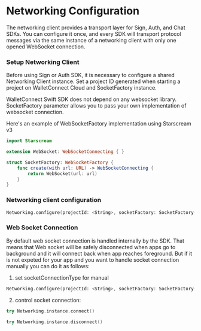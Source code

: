 # Networking Configuration

The networking client provides a transport layer for Sign, Auth, and Chat SDKs. You can configure it once, and every SDK will transport protocol messages via the same instance of a networking client with only one opened WebSocket connection.

### Setup Networking Client

Before using Sign or Auth SDK, it is necessary to configure a shared Networking Client instance. Set a project ID generated when starting a project on WalletConnect Cloud and SocketFactory instance.

WalletConnect Swift SDK does not depend on any websocket library. SocketFactory parameter allows you to pass your own implementation of websocket connection.

Here's an example of WebSocketFactory implementation using Starscream v3

```swift
import Starscream

extension WebSocket: WebSocketConnecting { }

struct SocketFactory: WebSocketFactory {
    func create(with url: URL) -> WebSocketConnecting {
        return WebSocket(url: url)
    }
}
```

### Networking client configuration 

```swift
Networking.configure(projectId: <String>, socketFactory: SocketFactory())
```

### Web Socket Connection

By default web socket connection is handled internally by the SDK. That means that Web socket will be safely disconnected when apps go to background and it will connect back when app reaches foreground. But if it is not expeted for your app and you want to handle socket connection manually you can do it as follows:

1. set socketConnectionType for manual  
```swift
Networking.configure(projectId: <String>, socketFactory: SocketFactory(), socketConnectionType: .manual)
```  
2. control socket connection:  
```swift
try Networking.instance.connect()
```
```swift
try Networking.instance.disconnect()
```
